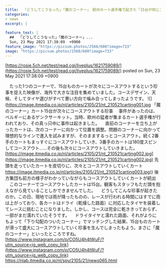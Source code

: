 ```yaml
---
title:  「どうしてこうなった」「魔のコーナー」　欧州カート選手権で起きた「15台が同じコーナーでコースアウト」する珍事  
categories:
- news
excerpt: |
  
feature_text: |
  ##  「どうしてこうなった」「魔のコーナー」...
  Sun, 23 May 2021 17:38:09  +0900
feature_image: "https://picsum.photos/2560/600?image=733"
image: "https://picsum.photos/2560/600?image=733"
---
```


[https://rosie.5ch.net/test/read.cgi/liveplus/1621759089/](https://rosie.5ch.net/test/read.cgi/liveplus/1621759089/)
posted on Sun, 23 May 2021 17:38:09  +0900

<!--more-->

　たった1つのコーナーで、15台ものカートが次々にコースアウトするという珍事を捉えた映像が、海外で大きな注目を集めていました。コースデザイン、天候、そしてタイヤ選びがすべて悪い方向で噛み合ってしまったようです。 ![](https://image.itmedia.co.jp/nl/articles/2105/21/nt_210521carting001.jpg 「魔のコーナー」カート15台が次々にコースアウトする珍事 　事件があったのは、ベルギーにあるゲンクサーキット。当時、欧州の猛者が集まるカート選手権が行われており、その真っ只中に事件は起きました。 　直前のコーナーを立ち上がったカートは、次のコーナーに向かって位置を調整。問題のコーナーに向かって理想的なラインで進入を試みますが、そのままするっとコースアウト。続く2番手のカートもまっすぐにコースアウトしていき、3番手のカートは180度スピンしてコースアウト……その後も次々にコースアウトしていきました。 [https://image.itmedia.co.jp/nl/articles/2105/21/nt_210521carting002.jpg](https://image.itmedia.co.jp/nl/articles/2105/21/nt_210521carting002.jpg) 先頭を走っていたカートを皮切りに、次々とコースアウトしていくカート [https://image.itmedia.co.jp/nl/articles/2105/21/nt_210521carting003.jpg)](https://image.itmedia.co.jp/nl/articles/2105/21/nt_210521carting003.jpg)) 後方集団も前方の様子がわかっていながらもコースアウトしていくカートが続出 　このコーナーでコースアウトしたカートは15台。観客もスタッフもただ頭を抱えながら見ていることしかできませんでした。 　どうしてこんな珍事が起きたのか。この日、現地では雨が降ったものの、レースが行われる時間にはすでに雨は上がっており、各カートはドライ（乾燥した路面）に対応したタイヤを装着してレースに挑むことになりました。しかし、コースは完全に乾ききっておらず、一部がまだ濡れていたそうです。 　ドライタイヤと濡れた路面、それがよりにもよって「下り勾配のついたコーナー」でマッチングした結果、15台ものカートが滑って盛大にコースアウトしていく珍事を生んでしまったもよう。まさに「魔のコーナー」といったところですね。 [https://www.instagram.com/p/CO5U4h4tWuF/?utm_source=ig_web_copy_link](https://www.instagram.com/p/CO5U4h4tWuF/?utm_source=ig_web_copy_link) https://nlab.itmedia.co.jp/nl/spv/2105/21/news065.html
